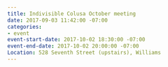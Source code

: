 ```yaml
---
title: Indivisible Colusa October meeting
date: 2017-09-03 11:42:00 -07:00
categories:
- event
event-start-date: 2017-10-02 18:30:00 -07:00
event-end-date: 2017-10-02 20:00:00 -07:00
Location: 528 Seventh Street (upstairs), Williams
---
```



